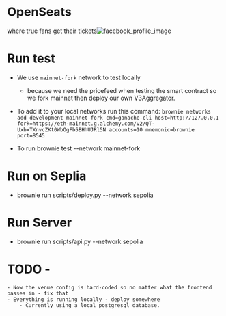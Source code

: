# OpenSeats
where true fans get their tickets![facebook_profile_image](https://user-images.githubusercontent.com/79459355/235314704-4431ddaf-066c-494e-8e58-d79da18bc951.png)


# Run test
- We use `mainnet-fork` network to test locally
    - because we need the pricefeed when testing the smart contract
    so we fork mainnet then deploy our own V3Aggregator.

- To add it to your local networks run this command:
`brownie networks add development mainnet-fork cmd=ganache-cli host=http://127.0.0.1 fork=https://eth-mainnet.g.alchemy.com/v2/QT-UxbxTXnvcZKt0WbOgFb5BHhUJRl5N accounts=10 mnemonic=brownie port=8545`

- To run
brownie test --network mainnet-fork

# Run on Seplia
- brownie run scripts/deploy.py --network sepolia

# Run Server
- brownie run scripts/api.py --network sepolia



# TODO - 
    - Now the venue config is hard-coded so no matter what the frontend passes in - fix that
    - Everything is running locally - deploy somewhere
        - Currently using a local postgresql database.

